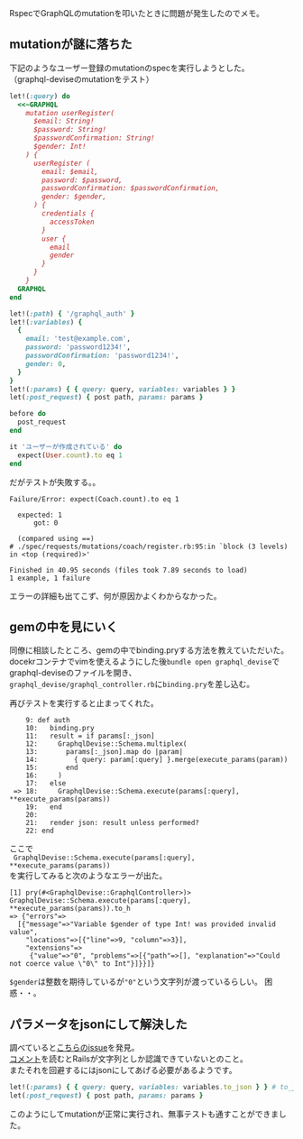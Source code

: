 <!--
{"id":"13574176438098123879","title":"GraphQL Mutationのテストにて、整数な引数が型エラーで怒られた","categories":["rails","    tech","    GraphQL"],"updated":"2022-06-02T01:17:13+09:00","edited":"2022-06-02T01:23:33+09:00","draft":"no"}
-->

RspecでGraphQLのmutationを叩いたときに問題が発生したのでメモ。

## mutationが謎に落ちた
下記のようなユーザー登録のmutationのspecを実行しようとした。  
（graphql-deviseのmutationをテスト）

```ruby
let!(:query) do
  <<~GRAPHQL
    mutation userRegister(
      $email: String!
      $password: String!
      $passwordConfirmation: String!
      $gender: Int!
    ) {
      userRegister (
        email: $email,
        password: $password,
        passwordConfirmation: $passwordConfirmation,
        gender: $gender,
      ) {
        credentials {
          accessToken
        }
        user {
          email
          gender
        }
      }
    }
  GRAPHQL
end

let!(:path) { '/graphql_auth' }
let!(:variables) { 
  { 
    email: 'test@example.com', 
    password: 'password1234!', 
    passwordConfirmation: 'password1234!',
    gender: 0,
  } 
}
let!(:params) { { query: query, variables: variables } }
let(:post_request) { post path, params: params }

before do
  post_request
end

it 'ユーザーが作成されている' do
  expect(User.count).to eq 1
end
```

だがテストが失敗する。。
```
Failure/Error: expect(Coach.count).to eq 1

  expected: 1
      got: 0

  (compared using ==)
# ./spec/requests/mutations/coach/register.rb:95:in `block (3 levels) in <top (required)>'

Finished in 40.95 seconds (files took 7.89 seconds to load)
1 example, 1 failure
```

エラーの詳細も出てこず、何が原因かよくわからなかった。

## gemの中を見にいく
同僚に相談したところ、gemの中でbinding.pryする方法を教えていただいた。  
docekrコンテナでvimを使えるようにした後`bundle open graphql_devise`で  
graphql-deviseのファイルを開き、  
`graphql_devise/graphql_controller.rb`に`binding.pry`を差し込む。

再びテストを実行すると止まってくれた。
```
    9: def auth
    10:   binding.pry
    11:   result = if params[:_json]
    12:     GraphqlDevise::Schema.multiplex(
    13:       params[:_json].map do |param|
    14:         { query: param[:query] }.merge(execute_params(param))
    15:       end
    16:     )
    17:   else
 => 18:     GraphqlDevise::Schema.execute(params[:query], **execute_params(params))
    19:   end
    20:
    21:   render json: result unless performed?
    22: end
```

ここで  
` GraphqlDevise::Schema.execute(params[:query], **execute_params(params))`  
を実行してみると次のようなエラーが出た。
```
[1] pry(#<GraphqlDevise::GraphqlController>)> GraphqlDevise::Schema.execute(params[:query], **execute_params(params)).to_h
=> {"errors"=>
  [{"message"=>"Variable $gender of type Int! was provided invalid value",
    "locations"=>[{"line"=>9, "column"=>3}],
    "extensions"=>
     {"value"=>"0", "problems"=>[{"path"=>[], "explanation"=>"Could not coerce value \"0\" to Int"}]}}]}
```

`$gender`は整数を期待しているが`"0"`という文字列が渡っているらしい。
困惑・・。

## パラメータをjsonにして解決した
調べていると[こちらのissue](https://github.com/rmosolgo/graphql-ruby/issues/2897)を発見。  
[コメント](https://github.com/rmosolgo/graphql-ruby/issues/2897#issuecomment-617838748)を読むとRailsが文字列としか認識できていないとのこと。  
またそれを回避するにはjsonにしてあげる必要があるようです。

```ruby
let!(:params) { { query: query, variables: variables.to_json } } # to_jsonを加えた
let(:post_request) { post path, params: params }
```

このようにしてmutationが正常に実行され、無事テストも通すことができました。